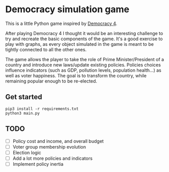 # Democracy simulation game

This is a little Python game inspired by [Democracy 4](http://www.positech.co.uk/democracy4/).

After playing Democracy 4 I thought it would be an interesting challenge to try and recreate the basic components of the game. It's a good exercise to play with graphs, as every object simulated in the game is meant to be tightly connected to all the other ones.

The game allows the player to take the role of Prime Minister/President of a country and introduce new laws/update existing policies. Policies choices influence indicators (such as GDP, pollution levels, population health...) as well as voter happiness. The goal is to transform the country, while remaining popular enough to be re-elected.

## Get started

```
pip3 install -r requirements.txt
python3 main.py
```

## TODO

- [ ] Policy cost and income, and overall budget
- [ ] Voter group membership evolution
- [ ] Election logic
- [ ] Add a lot more policies and indicators
- [ ] Implement policy inertia
